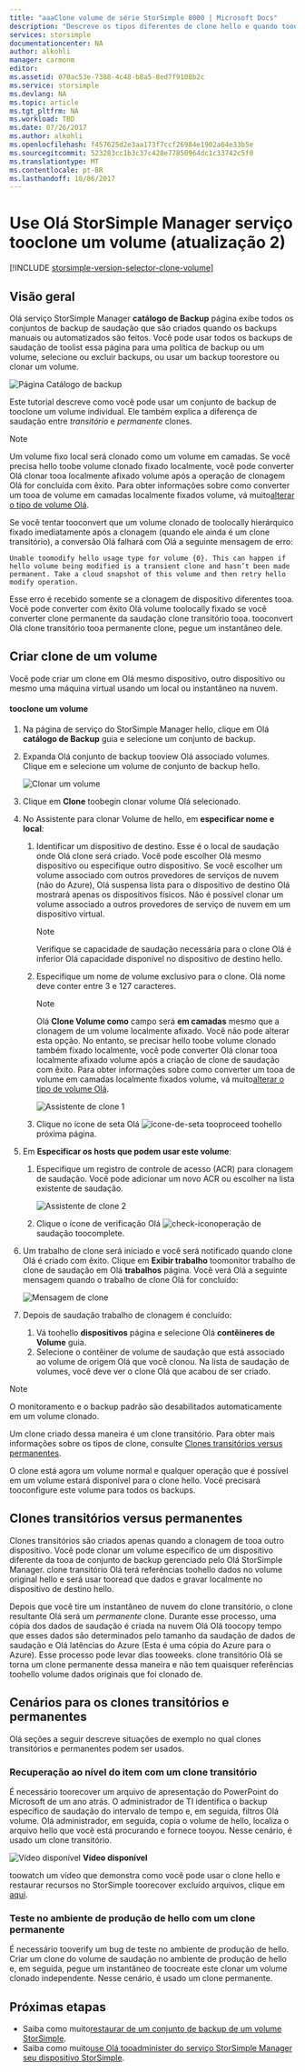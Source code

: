 ```yaml
---
title: "aaaClone volume de série StorSimple 8000 | Microsoft Docs"
description: "Descreve os tipos diferentes de clone hello e quando toouse-los e explica como você pode usar um conjunto de backup de tooclone um volume individual."
services: storsimple
documentationcenter: NA
author: alkohli
manager: carmonm
editor: 
ms.assetid: 070ac53e-7388-4c48-b8a5-8ed7f9108b2c
ms.service: storsimple
ms.devlang: NA
ms.topic: article
ms.tgt_pltfrm: NA
ms.workload: TBD
ms.date: 07/26/2017
ms.author: alkohli
ms.openlocfilehash: f457625d2e3aa173f7ccf26984e1902a64e33b5e
ms.sourcegitcommit: 523283cc1b3c37c428e77850964dc1c33742c5f0
ms.translationtype: MT
ms.contentlocale: pt-BR
ms.lasthandoff: 10/06/2017
---
```

# <a name="use-hello-storsimple-manager-service-tooclone-a-volume-update-2"></a>Use Olá StorSimple Manager serviço tooclone um volume (atualização 2)
[!INCLUDE [storsimple-version-selector-clone-volume](../../includes/storsimple-version-selector-clone-volume.md)]

## <a name="overview"></a>Visão geral
Olá serviço StorSimple Manager **catálogo de Backup** página exibe todos os conjuntos de backup de saudação que são criados quando os backups manuais ou automatizados são feitos. Você pode usar todos os backups de saudação de toolist essa página para uma política de backup ou um volume, selecione ou excluir backups, ou usar um backup toorestore ou clonar um volume.

![Página Catálogo de backup](./media/storsimple-clone-volume-u2/backupCatalog.png)  

Este tutorial descreve como você pode usar um conjunto de backup de tooclone um volume individual. Ele também explica a diferença de saudação entre *transitório* e *permanente* clones.

> [!NOTE]
> Um volume fixo local será clonado como um volume em camadas. Se você precisa hello toobe volume clonado fixado localmente, você pode converter Olá clonar tooa localmente afixado volume após a operação de clonagem Olá for concluída com êxito. Para obter informações sobre como converter um tooa de volume em camadas localmente fixados volume, vá muito[alterar o tipo de volume Olá](storsimple-manage-volumes-u2.md#change-the-volume-type).
> 
> Se você tentar tooconvert que um volume clonado de toolocally hierárquico fixado imediatamente após a clonagem (quando ele ainda é um clone transitório), a conversão Olá falhará com Olá a seguinte mensagem de erro:
> 
> `Unable toomodify hello usage type for volume {0}. This can happen if hello volume being modified is a transient clone and hasn’t been made permanent. Take a cloud snapshot of this volume and then retry hello modify operation.` 
> 
> Esse erro é recebido somente se a clonagem de dispositivo diferentes tooa. Você pode converter com êxito Olá volume toolocally fixado se você converter clone permanente da saudação clone transitório tooa. tooconvert Olá clone transitório tooa permanente clone, pegue um instantâneo dele.
> 
> 

## <a name="create-a-clone-of-a-volume"></a>Criar clone de um volume
Você pode criar um clone em Olá mesmo dispositivo, outro dispositivo ou mesmo uma máquina virtual usando um local ou instantâneo na nuvem.

#### <a name="tooclone-a-volume"></a>tooclone um volume
1. Na página de serviço do StorSimple Manager hello, clique em Olá **catálogo de Backup** guia e selecione um conjunto de backup.
2. Expanda Olá conjunto de backup tooview Olá associado volumes. Clique em e selecione um volume de conjunto de backup hello.
   
     ![Clonar um volume](./media/storsimple-clone-volume-u2/CloneVol.png) 
3. Clique em **Clone** toobegin clonar volume Olá selecionado.
4. No Assistente para clonar Volume de hello, em **especificar nome e local**:
   
   1. Identificar um dispositivo de destino. Esse é o local de saudação onde Olá clone será criado. Você pode escolher Olá mesmo dispositivo ou especifique outro dispositivo. Se você escolher um volume associado com outros provedores de serviços de nuvem (não do Azure), Olá suspensa lista para o dispositivo de destino Olá mostrará apenas os dispositivos físicos. Não é possível clonar um volume associado a outros provedores de serviço de nuvem em um dispositivo virtual.
      
      > [!NOTE]
      > Verifique se capacidade de saudação necessária para o clone Olá é inferior Olá capacidade disponível no dispositivo de destino hello.
      > 
      > 
   2. Especifique um nome de volume exclusivo para o clone. Olá nome deve conter entre 3 e 127 caracteres. 
      
      > [!NOTE]
      > Olá **Clone Volume como** campo será **em camadas** mesmo que a clonagem de um volume localmente afixado. Você não pode alterar esta opção. No entanto, se precisar hello toobe volume clonado também fixado localmente, você pode converter Olá clonar tooa localmente afixado volume após a criação de clone de saudação com êxito. Para obter informações sobre como converter um tooa de volume em camadas localmente fixados volume, vá muito[alterar o tipo de volume Olá](storsimple-manage-volumes-u2.md#change-the-volume-type).
      > 
      > 
      
        ![Assistente de clone 1](./media/storsimple-clone-volume-u2/clone1.png) 
   3. Clique no ícone de seta Olá ![ícone-de-seta](./media/storsimple-clone-volume-u2/HCS_ArrowIcon.png) tooproceed toohello próxima página.
5. Em **Especificar os hosts que podem usar este volume**:
   
   1. Especifique um registro de controle de acesso (ACR) para clonagem de saudação. Você pode adicionar um novo ACR ou escolher na lista existente de saudação.
      
        ![Assistente de clone 2](./media/storsimple-clone-volume-u2/clone2.png) 
   2. Clique o ícone de verificação Olá ![check-icon](./media/storsimple-clone-volume-u2/HCS_CheckIcon.png)operação de saudação toocomplete.
6. Um trabalho de clone será iniciado e você será notificado quando clone Olá é criado com êxito. Clique em **Exibir trabalho** toomonitor trabalho de clone de saudação em Olá **trabalhos** página. Você verá Olá a seguinte mensagem quando o trabalho de clone Olá for concluído:
   
    ![Mensagem de clone](./media/storsimple-clone-volume-u2/CloneMsg.png) 
7. Depois de saudação trabalho de clonagem é concluído:
   
   1. Vá toohello **dispositivos** página e selecione Olá **contêineres de Volume** guia. 
   2. Selecione o contêiner de volume de saudação que está associado ao volume de origem Olá que você clonou. Na lista de saudação de volumes, você deve ver o clone Olá que acabou de ser criado.

> [!NOTE]
> O monitoramento e o backup padrão são desabilitados automaticamente em um volume clonado.
> 
> 

Um clone criado dessa maneira é um clone transitório. Para obter mais informações sobre os tipos de clone, consulte [Clones transitórios versus permanentes](#transient-vs-permanent-clones).

O clone está agora um volume normal e qualquer operação que é possível em um volume estará disponível para o clone hello. Você precisará tooconfigure este volume para todos os backups.

## <a name="transient-vs-permanent-clones"></a>Clones transitórios versus permanentes
Clones transitórios são criados apenas quando a clonagem de tooa outro dispositivo. Você pode clonar um volume específico de um dispositivo diferente da tooa de conjunto de backup gerenciado pelo Olá StorSimple Manager. clone transitório Olá terá referências toohello dados no volume original hello e será usar tooread que dados e gravar localmente no dispositivo de destino hello. 

Depois que você tire um instantâneo de nuvem do clone transitório, o clone resultante Olá será um *permanente* clone. Durante esse processo, uma cópia dos dados de saudação é criada na nuvem Olá Olá toocopy tempo que esses dados são determinados pelo tamanho da saudação de dados de saudação e Olá latências do Azure (Esta é uma cópia do Azure para o Azure). Esse processo pode levar dias tooweeks. clone transitório Olá se torna um clone permanente dessa maneira e não tem quaisquer referências toohello volume dados originais que foi clonado de. 

## <a name="scenarios-for-transient-and-permanent-clones"></a>Cenários para os clones transitórios e permanentes
Olá seções a seguir descreve situações de exemplo no qual clones transitórios e permanentes podem ser usados.

### <a name="item-level-recovery-with-a-transient-clone"></a>Recuperação ao nível do item com um clone transitório
É necessário toorecover um arquivo de apresentação do PowerPoint do Microsoft de um ano atrás. O administrador de TI identifica o backup específico de saudação do intervalo de tempo e, em seguida, filtros Olá volume. Olá administrador, em seguida, copia o volume de hello, localiza o arquivo hello que você está procurando e fornece tooyou. Nesse cenário, é usado um clone transitório. 

![Vídeo disponível](./media/storsimple-clone-volume-u2/Video_icon.png) **Vídeo disponível**

toowatch um vídeo que demonstra como você pode usar o clone hello e restaurar recursos no StorSimple toorecover excluído arquivos, clique em [aqui](https://azure.microsoft.com/documentation/videos/storsimple-recover-deleted-files-with-storsimple/).

### <a name="testing-in-hello-production-environment-with-a-permanent-clone"></a>Teste no ambiente de produção de hello com um clone permanente
É necessário tooverify um bug de teste no ambiente de produção de hello. Criar um clone do volume de saudação no ambiente de produção de hello e, em seguida, pegue um instantâneo de toocreate este clonar um volume clonado independente. Nesse cenário, é usado um clone permanente.  

## <a name="next-steps"></a>Próximas etapas
* Saiba como muito[restaurar de um conjunto de backup de um volume StorSimple](storsimple-restore-from-backup-set-u2.md).
* Saiba como muito[use Olá tooadminister do serviço StorSimple Manager seu dispositivo StorSimple](storsimple-manager-service-administration.md).

